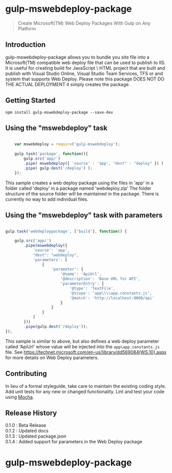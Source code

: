 # gulp-mswebdeploy-package

> Create Microsoft(TM) Web Deploy Packages With Gulp on Any Platform

## Introduction
gulp-mswebdeploy-package allows you to bundle you site file into a Microsoft(TM) compatible web deploy file that can be used to publish to IIS. It is useful for creating build for JavaScript \ HTML project that are built and publish with Visual Studio Online, Visual Studio Team Services, TFS or and system that supports Web Deploy. Please note this package DOES NOT DO THE ACTUAL DEPLOYMENT it simply creates the package.

## Getting Started


```shell
npm install gulp-mswebdeploy-package --save-dev
```


## Using the "mswebdeploy" task

```js

    var mswebdeploy = require('gulp-mswebdeploy');
    
    gulp.task('package', function(){
        gulp.src('app/')
        .pipe( mswebdeploy({ 'source' : 'app', "dest" : "deploy" }) )
        .pipe( gulp.dest('/deploy') );
    });

```


This sample creates a web deploy package using the files in 'app' in a folder called 'deploy' in a package named 'webdeploy.zip' The folder structure of the source folder will be maintained in the package. There is currently no way to add individual files.


## Using the "mswebdeploy" task with parameters

```js

gulp.task('webdeploypackage', ['build'], function() {

    gulp.src('app/')
        .pipe(mswebdeploy({
            'source': 'app',
            "dest": "webdeploy",
            'parameters': [
                {
                    'parameter': {
                        '@name': 'ApiUrl',
                        '@description': 'Base URL for API',
                        'parameterEntry': {
                            '@type': 'TextFile',
                            '@scope': 'app\\\\app.constants.js',
                            '@match': 'http://localhost:9000/api'
                        }
                    }
                }
            ]
        }))
        .pipe(gulp.dest('/deploy'));
});


```

This sample is similar to above, but also defines a web deploy parameter called 'ApiUrl' whose value will be injected into the `app\app.constants.js` file. See https://technet.microsoft.com/en-us/library/dd569084(WS.10).aspx for more details on Web Deploy parameters.

## Contributing
In lieu of a formal styleguide, take care to maintain the existing coding style. Add unit tests for any new or changed functionality. Lint and test your code using [Mocha](https://mochajs.org/).

## Release History
0.1.0 : Beta Release  
0.1.2 : Updated docs  
0.1.3 : Updated package.json  
0.1.4 : Added support for parameters in the Web Deploy package  

# gulp-mswebdeploy-package
